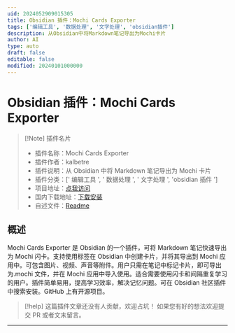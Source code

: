 ```yaml
---
uid: 2024052909015305
title: Obsidian 插件：Mochi Cards Exporter
tags: ['编辑工具', '数据处理', '文字处理', 'obsidian插件']
description: 从Obsidian中将Markdown笔记导出为Mochi卡片
author: AI
type: auto
draft: false
editable: false
modified: 20240101000000
---
```


# Obsidian 插件：Mochi Cards Exporter

> [!Note] 插件名片
> - 插件名称：Mochi Cards Exporter
> - 插件作者：kalbetre
> - 插件说明：从 Obsidian 中将 Markdown 笔记导出为 Mochi 卡片
> - 插件分类：[' 编辑工具 ', ' 数据处理 ', ' 文字处理 ', 'obsidian 插件 ']
> - 项目地址：[点我访问](https://github.com/kalbetredev/mochi-cards-exporter)
> - 国内下载地址：[下载安装](https://pkmer.cn/products/plugin/pluginMarket/?mochi-cards-exporter)
> - 自述文件：[Readme](https://ghproxy.net/https://raw.githubusercontent.com/kalibetre/mochi-cards-exporter/main/README.md)

## 概述

Mochi Cards Exporter 是 Obsidian 的一个插件，可将 Markdown 笔记快速导出为 Mochi 闪卡。支持使用标签在 Obsidian 中创建卡片，并将其导出到 Mochi 应用中。可包含图片、视频、声音等附件。用户只需在笔记中标记卡片，即可导出为.mochi 文件，并在 Mochi 应用中导入使用。适合需要使用闪卡和间隔重复学习的用户。插件简单易用，提高学习效率，解决记忆问题。可在 Obsidian 社区插件中搜索安装。GitHub 上有开源项目。

> [!help]
> 这篇插件文章还没有人贡献，欢迎占坑！
> 如果您有好的想法欢迎提交 PR 或者文末留言。

---



